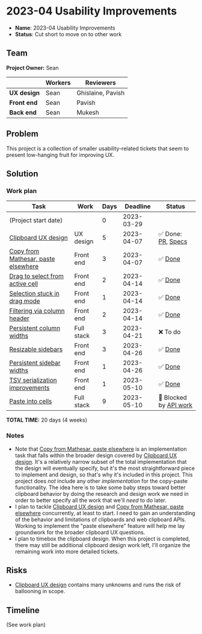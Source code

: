 # 2023-04 Usability Improvements

- **Name**: 2023-04 Usability Improvements
- **Status**: Cut short to move on to other work

## Team

**Project Owner:**  Sean 

|               | Workers | Reviewers         |
| --            | --      | --                |
| **UX design** | Sean    | Ghislaine, Pavish |
| **Front end** | Sean    | Pavish            |
| **Back end**  | Sean    | Mukesh            |

## Problem

This project is a collection of smaller usability-related tickets that seem to present low-hanging fruit for improving UX.

## Solution

### Work plan

| Task                                        | Work       | Days | Deadline   | Status |
| --                                          | --         | --   | --         | --     |
| (Project start date)                        |            | 0    | 2023-03-29 |    |
| [Clipboard UX design][2377]                 | UX design  | 5    | 2023-04-07 | ✅ Done: [PR][w-90], [Specs][spec] |
| [Copy from Mathesar, paste elsewhere][1688] | Front end  | 3    | 2023-04-07 | ✅ [Done][2773] |
| [Drag to select from active cell][1885]     | Front end  | 2    | 2023-04-14 | ✅ [Done][2792] |
| [Selection stuck in drag mode][1917]        | Front end  | 1    | 2023-04-14 | ✅ [Done][1917-done] |
| [Filtering via column header][2232]         | Front end  | 2    | 2023-04-14 | ✅ [Done][2782] |
| [Persistent column widths][1421]            | Full stack | 3    | 2023-04-21 | ❌ To do |
| [Resizable sidebars][2362]                  | Front end  | 3    | 2023-04-26 | ✅ [Done][2808] |
| [Persistent sidebar widths][2387]           | Front end  | 1    | 2023-04-26 | ✅ [Done][2808] |
| [TSV serialization improvements][2811]      | Front end  | 1    | 2023-05-10 | ✅ [Done][2867] |
| [Paste into cells][2812]                    | Full stack | 9    | 2023-05-10 | 🛑 Blocked by [API work][2844] |

**TOTAL TIME:**  20 days (4 weeks)

### Notes

- Note that [Copy from Mathesar, paste elsewhere][1688] is an implementation task that falls within the broader design covered by [Clipboard UX design][2377]. It's a relatively narrow subset of the total implementation that the design will eventually specify, but it's the most straightforward piece to implement and design, so that's why it's included in this project. This project does _not_ include any other _implementation_ for the copy-paste functionality. The idea here is to take some baby steps toward better clipboard behavior by doing the research and design work we need in order to better specify all the work that we'll _need_ to do later.
- I plan to tackle [Clipboard UX design][2377] and [Copy from Mathesar, paste elsewhere][1688] concurrently, at least to start. I need to gain an understanding of the behavior and limitations of clipboards and web clipboard APIs. Working to implement the "paste elsewhere" feature will help me lay groundwork for the broader clipboard UX questions.
- I plan to timebox the clipboard design. When this project is completed, there may still be additional clipboard design work left, I'll organize the remaining work into more detailed tickets.

## Risks

- [Clipboard UX design][2377] contains many unknowns and runs the risk of ballooning in scope.

## Timeline

(See work plan)

[1421]: https://github.com/mathesar-foundation/mathesar/issues/1421
[1688]: https://github.com/mathesar-foundation/mathesar/issues/1688
[1885]: https://github.com/mathesar-foundation/mathesar/issues/1885
[1917-done]: https://github.com/mathesar-foundation/mathesar/issues/1917#issuecomment-1505572348
[1917]: https://github.com/mathesar-foundation/mathesar/issues/1917
[2232]: https://github.com/mathesar-foundation/mathesar/issues/2232
[2362]: https://github.com/mathesar-foundation/mathesar/issues/2362
[2377]: https://github.com/mathesar-foundation/mathesar/issues/2377
[2387]: https://github.com/mathesar-foundation/mathesar/issues/2387
[2773]: https://github.com/mathesar-foundation/mathesar/pull/2773
[2782]: https://github.com/mathesar-foundation/mathesar/pull/2782
[2792]: https://github.com/mathesar-foundation/mathesar/pull/2792
[2808]: https://github.com/mathesar-foundation/mathesar/pull/2808
[2811]: https://github.com/mathesar-foundation/mathesar/issues/2811
[2812]: https://github.com/mathesar-foundation/mathesar/issues/2812
[spec]: https://wiki.mathesar.org/en/design/specs/clipboard-interactions
[w-90]: https://github.com/mathesar-foundation/mathesar-wiki/pull/90
[2844]: https://github.com/mathesar-foundation/mathesar/issues/2844
[2867]: https://github.com/mathesar-foundation/mathesar/pull/2867

